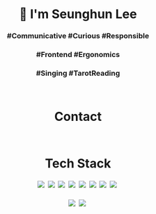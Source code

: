 <h1 align='center'> 🌱 I'm Seunghun Lee </h1>
<h3 align='center'>#Communicative #Curious #Responsible</h3>
<h3 align='center'>#Frontend #Ergonomics</h3>
<h3 align='center'>#Singing #TarotReading</h3>
<br>
<h1 align='center'>Contact</h1>

<br>
<h1 align='center'>Tech Stack</h1>
<h3 align='center'><img src="https://img.shields.io/badge/JavaScript-F7DF1E?style=flat-square&logo=JavaScript&logoColor=white"/></a>&nbsp <img src="https://img.shields.io/badge/TypeScript-3178C6?style=flat-square&logo=TypeScript&logoColor=white"/></a>&nbsp <img src="https://img.shields.io/badge/React-61DAFB?style=flat-square&logo=React&logoColor=white"/></a>&nbsp <img src="https://img.shields.io/badge/React Native-FF4154?style=flat-square&logo=React&logoColor=white"/></a>&nbsp <img src="https://img.shields.io/badge/Node.js-339933?style=flat-square&logo=Node.js&logoColor=white"/></a>&nbsp <img src="https://img.shields.io/badge/HTML5-E34F26?style=flat-square&logo=HTML5&logoColor=white"/></a>&nbsp <img src="https://img.shields.io/badge/CSS3-1572B6?style=flat-square&logo=CSS3&logoColor=white"/>&nbsp <img src="https://img.shields.io/badge/Bootstrap-7952B3?style=flat-square&logo=Bootstrap&logoColor=white"/></a>&nbsp </a></h3>
<h3 align='center'><img src="https://img.shields.io/badge/Python-3766AB?style=flat-square&logo=Python&logoColor=white"/>&nbsp <img src="https://img.shields.io/badge/Django-092E20?style=for-the-badge&logo=Django&logoColor=white"/></a>&nbsp </a></h3>
